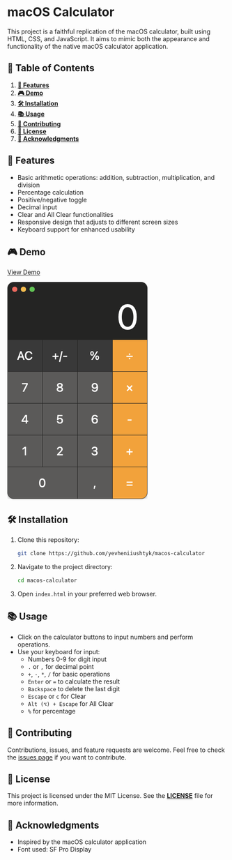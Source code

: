 # macOS Calculator

This project is a faithful replication of the macOS calculator, built using HTML, CSS, and JavaScript. It aims to mimic both the appearance and functionality of the native macOS calculator application.

## 📖 Table of Contents

1. **[🚀 Features](#-features)**
2. **[🎮 Demo](#-demo)**
3. **[🛠️ Installation](#️-installation)**
4. **[📚 Usage](#-usage)**
5. **[🤝 Contributing](#-contributing)**
6. **[📜 License](#-license)**
7. **[🌟 Acknowledgments](#-acknowledgments)**

## 🚀 Features

- Basic arithmetic operations: addition, subtraction, multiplication, and division
- Percentage calculation
- Positive/negative toggle
- Decimal input
- Clear and All Clear functionalities
- Responsive design that adjusts to different screen sizes
- Keyboard support for enhanced usability

## 🎮 Demo

[View Demo](https://yevheniiushtyk.github.io/macos-calculator/)

![Screenshot](/images/screenshot.png)

## 🛠️ Installation

1. Clone this repository:
   ```bash
   git clone https://github.com/yevheniiushtyk/macos-calculator
   ```
2. Navigate to the project directory:
   ```bash
   cd macos-calculator
   ```
3. Open `index.html` in your preferred web browser.

## 📚 Usage

- Click on the calculator buttons to input numbers and perform operations.
- Use your keyboard for input:
  - Numbers 0-9 for digit input
  - `.` or `,` for decimal point
  - `+`, `-`, `*`, `/` for basic operations
  - `Enter` or `=` to calculate the result
  - `Backspace` to delete the last digit
  - `Escape` or `c` for Clear
  - `Alt (⌥) + Escape` for All Clear
  - `%` for percentage

## 🤝 Contributing

Contributions, issues, and feature requests are welcome. Feel free to check the [issues page](https://github.com/yevheniiushtyk/macos-calculator/issues) if you want to contribute.

## 📜 License

This project is licensed under the MIT License. See the **[LICENSE](LICENSE)** file for more information.

## 🌟 Acknowledgments

- Inspired by the macOS calculator application
- Font used: SF Pro Display
